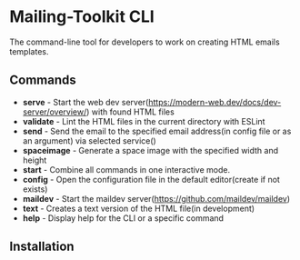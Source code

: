 # Mailing-Toolkit CLI

The command-line tool for developers to work on creating HTML emails templates.

## Commands
- **serve** - Start the web dev server(https://modern-web.dev/docs/dev-server/overview/) with found HTML files
- **validate** - Lint the HTML files in the current directory with ESLint
- **send** - Send the email to the specified email address(in config file or as an argument) via selected service()
- **spaceimage** - Generate a space image with the specified width and height
- **start** - Combine all commands in one interactive mode.
- **config** - Open the configuration file in the default editor(create if not exists)
- **maildev** - Start the maildev server(https://github.com/maildev/maildev)
- **text** - Creates a text version of the HTML file(in development)
- **help** - Display help for the CLI or a specific command


## Installation
<!-- 
```bash
$ yarn global add mailing-toolkit-cli
# or...
$ npm install -g mailing-toolkit-cli -->